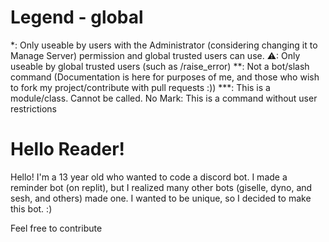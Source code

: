 # Legend - global
*: Only useable by users with the Administrator (considering changing it to Manage Server) permission and global trusted users can use.
⚠: Only useable by global trusted users (such as /raise_error)
**: Not a bot/slash command (Documentation is here for purposes of me, and those who wish to fork my project/contribute with pull requests :))
***: This is a module/class. Cannot be called.
No Mark: This is a command without user restrictions

# Hello Reader!

Hello! I'm a 13 year old who wanted to code a discord bot. I made a reminder bot (on replit), but I realized many other bots (giselle, dyno, and sesh, and others) made one.
I wanted to be unique, so I decided to make this bot. :)

Feel free to contribute

